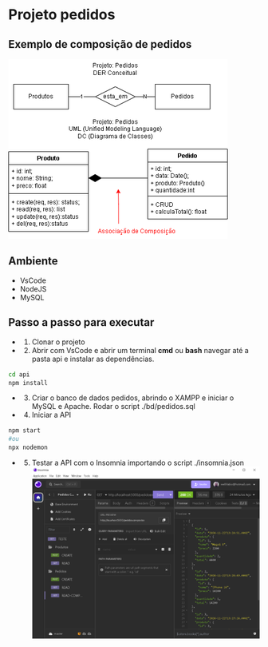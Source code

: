 # Projeto pedidos
## Exemplo de composição de pedidos
![diagrama](./pedidos_composicao.png)
## Ambiente
- VsCode
- NodeJS
- MySQL
## Passo a passo para executar
- 1. Clonar o projeto
- 2. Abrir com VsCode e abrir um terminal **cmd** ou **bash** navegar até a pasta api e instalar as dependências.
```bash
cd api
npm install
```
- 3. Criar o banco de dados pedidos, abrindo o XAMPP e iniciar o MySQL e Apache. Rodar o script ./bd/pedidos.sql
- 4. Iniciar a API
```bash
npm start
#ou
npx nodemon
```
- 5. Testar a API com o Insomnia importando o script ./insomnia.json
![Print insomnia](./printinsomnia.png)